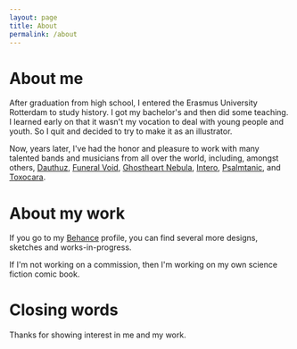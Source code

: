 ```yaml
---
layout: page
title: About
permalink: /about
---
```


# About me
After graduation from high school, I entered the Erasmus University Rotterdam to study history. I got my bachelor's and then did some teaching. I learned early on that it wasn't my vocation to deal with young people and youth. So I quit and decided to try to make it as an illustrator. 

Now, years later, I've had the honor and pleasure to work with many talented bands and musicians from all over the world, including, amongst others, [Dauthuz](https://www.facebook.com/dauthuzdeathmetal/about/), [Funeral Void](https://fvneralvoid.bandcamp.com/), [Ghostheart Nebula](https://ghostheartnebula.bandcamp.com/), [Intero](https://intero.bandcamp.com/), [Psalmtanic](https://psalmtanic.bandcamp.com/), and [Toxocara](https://toxocara.bandcamp.com/).

# About my work
If you go to my [Behance](https://www.behance.net/tundratoucan) profile, you can find several more designs, sketches and works-in-progress.

If I'm not working on a commission, then I'm working on my own science fiction comic book.  

# Closing words
Thanks for showing interest in me and my work. 
